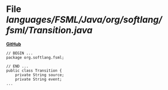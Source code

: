 # File _languages/FSML/Java/org/softlang/fsml/Transition.java_
**[GitHub](https://github.com/softlang/yas/blob/master/languages/FSML/Java/org/softlang/fsml/Transition.java)**
```
// BEGIN ...
package org.softlang.fsml;

// END ...
public class Transition {
	private String source;
	private String event;
...
```
